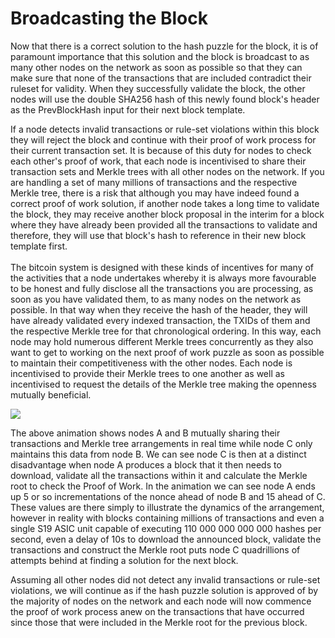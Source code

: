 # Broadcasting the Block

Now that there is a correct solution to the hash puzzle for the block, it is of paramount importance that this solution and the block is broadcast to as many other nodes on the network as soon as possible so that they can make sure that none of the transactions that are included contradict their ruleset for validity. When they successfully validate the block, the other nodes will use the double SHA256 hash of this newly found block's header as the PrevBlockHash input for their next block template.

If a node detects invalid transactions or rule-set violations within this block they will reject the block and continue with their proof of work process for their current transaction set. It is because of this duty for nodes to check each other's proof of work, that each node is incentivised to share their transaction sets and Merkle trees with all other nodes on the network. If you are handling a set of many millions of transactions and the respective Merkle tree, there is a risk that although you may have indeed found a correct proof of work solution, if another node takes a long time to validate the block, they may receive another block proposal in the interim for a block where they have already been provided all the transactions to validate and therefore, they will use that block's hash to reference in their new block template first.\
&#x20;\
The bitcoin system is designed with these kinds of incentives for many of the activities that a node undertakes whereby it is always more favourable to be honest and fully disclose all the transactions you are processing, as soon as you have validated them, to as many nodes on the network as possible. In that way when they receive the hash of the header, they will have already validated every indexed transaction, the TXIDs of them and the respective Merkle tree for that chronological ordering. In this way, each node may hold numerous different Merkle trees concurrently as they also want to get to working on the next proof of work puzzle as soon as possible to maintain their competitiveness with the other nodes. Each node is incentivised to provide their Merkle trees to one another as well as incentivised to request the details of the Merkle tree making the openness mutually beneficial.

![](../.gitbook/assets/BSVA-MerkleTrees_Ch4Less1_VA1.gif)

The above animation shows nodes A and B mutually sharing their transactions and Merkle tree arrangements in real time while node C only maintains this data from node B. We can see node C is then at a distinct disadvantage when node A produces a block that it then needs to download, validate all the transactions within it and calculate the Merkle root to check the Proof of Work. In the animation we can see node A ends up 5 or so incrementations of the nonce ahead of node B and 15 ahead of C. These values are there simply to illustrate the dynamics of the arrangement, however in reality with blocks containing millions of transactions and even a single S19 ASIC unit capable of executing 110 000 000 000 000 hashes per second, even a delay of 10s to download the announced block, validate the transactions and construct the Merkle root puts node C quadrillions of attempts behind at finding a solution for the next block.

Assuming all other nodes did not detect any invalid transactions or rule-set violations, we will continue as if the hash puzzle solution is approved of by the majority of nodes on the network and each node will now commence the proof of work process anew on the transactions that have occurred since those that were included in the Merkle root for the previous block.
